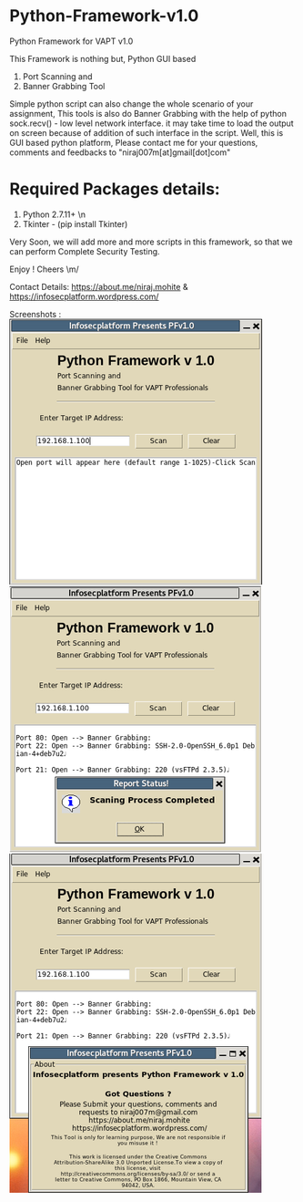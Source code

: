 # Python-Framework-v1.0
Python Framework for VAPT v1.0

This Framework is nothing but, Python GUI based 
1. Port Scanning and
2. Banner Grabbing Tool

Simple python script can also change the whole scenario of your assignment, This tools is also do Banner Grabbing with the help of python sock.recv() - low level network interface. it may take time to load the output on screen because of addition of such interface in the script. Well, this is GUI based python platform, Please contact me for your questions, comments and feedbacks to "niraj007m[at]gmail[dot]com"

# Required Packages details:
1. Python 2.7.11+ \n 
2. Tkinter - (pip install Tkinter)

Very Soon, we will add more and more scripts in this framework, so that we can perform Complete Security Testing.

Enjoy ! Cheers \m/ 

Contact Details:
https://about.me/niraj.mohite &
https://infosecplatform.wordpress.com/

Screenshots :
![alt tag](https://raw.githubusercontent.com/niraj007m/Python-Framework-v1.0/master/PFv1_screenshot_1.png)
![alt tag](https://raw.githubusercontent.com/niraj007m/Python-Framework-v1.0/master/PFv1_screenshot_2.png)
![alt tag](https://raw.githubusercontent.com/niraj007m/Python-Framework-v1.0/master/PFv1_screenshot_3.png)
